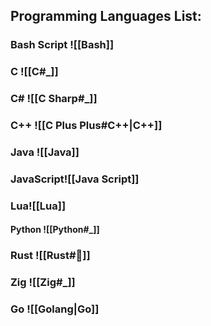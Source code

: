 ## Programming Languages List:

### Bash Script ![[Bash]]
### C ![[C#_]]
### C# ![[C Sharp#_]]
### C++ ![[C Plus Plus#C++|C++]]
### Java ![[Java]]
### JavaScript![[Java Script]]
### Lua![[Lua]]
#### Python ![[Python#_]]
### Rust ![[Rust#🦀]]
### Zig ![[Zig#_]]
### Go ![[Golang|Go]]
